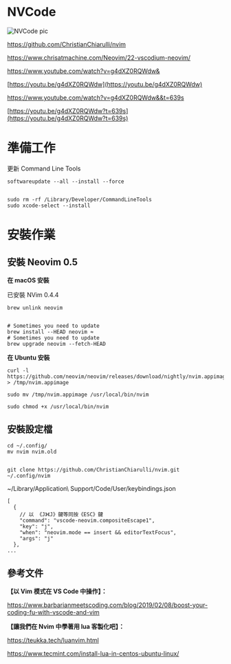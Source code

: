 # NVCode

![NVCode pic](https://raw.githubusercontent.com/ChristianChiarulli/nvim/master/utils/images/nvim.png)




https://github.com/ChristianChiarulli/nvim



https://www.chrisatmachine.com/Neovim/22-vscodium-neovim/



https://www.youtube.com/watch?v=g4dXZ0RQWdw&


[https://youtu.be/g4dXZ0RQWdw](https://youtu.be/g4dXZ0RQWdw)



https://www.youtube.com/watch?v=g4dXZ0RQWdw&&t=639s


[https://youtu.be/g4dXZ0RQWdw?t=639s](https://youtu.be/g4dXZ0RQWdw?t=639s)




# 準備工作

更新 Command Line Tools

    softwareupdate --all --install --force


    sudo rm -rf /Library/Developer/CommandLineTools
    sudo xcode-select --install



# 安裝作業


## 安裝 Neovim 0.5

**在 macOS 安裝**

已安裝 NVim 0.4.4

    brew unlink neovim


    # Sometimes you need to update
    brew install --HEAD neovim ≈
    # Sometimes you need to update
    brew upgrade neovim --fetch-HEAD

**在 Ubuntu 安裝**

    curl -l https://github.com/neovim/neovim/releases/download/nightly/nvim.appimage > /tmp/nvim.appimage
    
    sudo mv /tmp/nvim.appimage /usr/local/bin/nvim
    
    sudo chmod +x /usr/local/bin/nvim



## 安裝設定檔


    cd ~/.config/
    mv nvim nvim.old


    git clone https://github.com/ChristianChiarulli/nvim.git ~/.config/nvim


~/Library/Application\ Support/Code/User/keybindings.json

    [
      {
        // 以 《J》《J》鍵等同按《ESC》鍵
        "command": "vscode-neovim.compositeEscape1",
        "key": "j",
        "when": "neovim.mode == insert && editorTextFocus",
        "args": "j"
      },
    ...




## 參考文件

**【以 Vim 模式在 VS Code 中操作】：**

https://www.barbarianmeetscoding.com/blog/2019/02/08/boost-your-coding-fu-with-vscode-and-vim


**【讓我們在 Nvim 中學著用 lua 客製化吧】：**


https://teukka.tech/luanvim.html



https://www.tecmint.com/install-lua-in-centos-ubuntu-linux/


